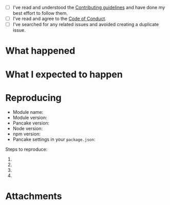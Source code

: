 - [ ] I’ve read and understood the [Contributing guidelines](./CONTRIBUTING.md) and have done my best effort to follow them.
- [ ] I’ve read and agree to the [Code of Conduct](./CODE_OF_CONDUCT.md).
- [ ] I’ve searched for any related issues and avoided creating a duplicate issue.

# What happened

<!--
	What happened that makes you think this is a bug or missing feature?
-->

# What I expected to happen

<!--
	What did you expect to happen. You can skip this section if this is a feature request.
-->


# Reproducing

- Module name:
- Module version:
- Pancake version:
- Node version:
- npm version:
- Pancake settings in your `package.json`:

Steps to reproduce:

1.
2.
3.
4.


# Attachments

<!--
	Screenshots, logs, repo link, CodePen etc
-->
